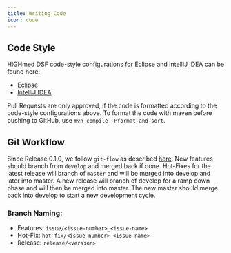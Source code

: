 ```yaml
---
title: Writing Code
icon: code
---
```

## Code Style
HiGHmed DSF code-style configurations for Eclipse and IntelliJ IDEA can be found here:

- [Eclipse](eclipseContent.md)
- [IntelliJ IDEA](intelliJContent.md)

Pull Requests are only approved, if the code is formatted according to the code-style configurations above. To format the code with maven before pushing to GitHub, use ``mvn compile -Pformat-and-sort``.

## Git Workflow
Since Release 0.1.0, we follow ``git-flow`` as described [here](https://www.atlassian.com/git/tutorials/comparing-workflows/gitflow-workflow).
New features should branch from ``develop`` and merged back if done. Hot-Fixes for the latest release will branch of ``master`` and will be merged into develop and later into master. A new release will branch of develop for a ramp down phase and will then be merged into master. The new master should merge back into develop to start a new development cycle.

### Branch Naming:

- Features: ``issue/<issue-number>_<issue-name>``
- Hot-Fix: ``hot-fix/<issue-number>_<issue-name>``
- Release: ``release/<version>``

